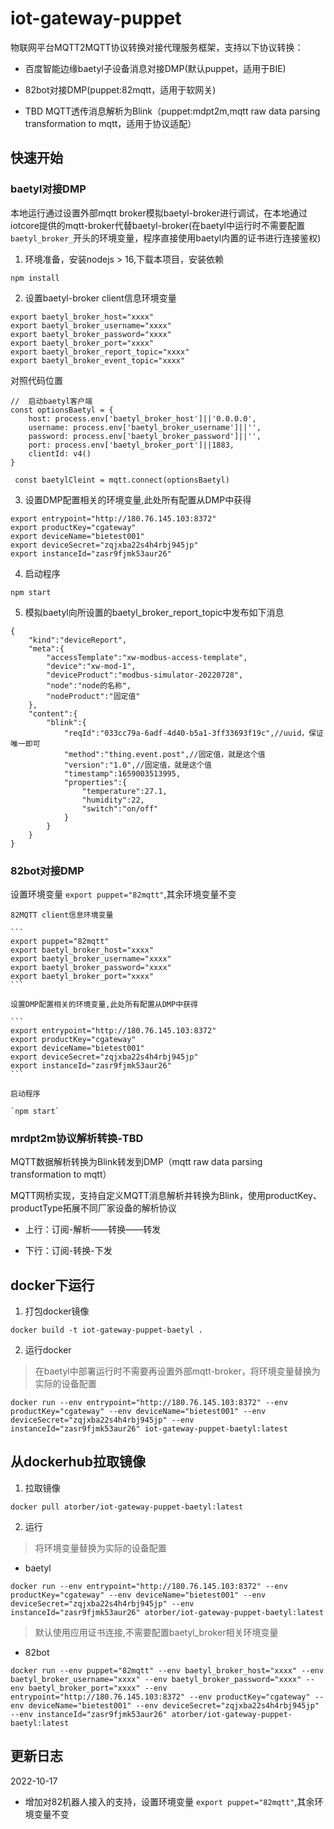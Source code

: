 # iot-gateway-puppet

物联网平台MQTT2MQTT协议转换对接代理服务框架，支持以下协议转换：

- 百度智能边缘baetyl子设备消息对接DMP(默认puppet，适用于BIE)

- 82bot对接DMP(puppet:82mqtt，适用于软网关)

- TBD MQTT透传消息解析为Blink（puppet:mdpt2m,mqtt raw data parsing transformation to mqtt，适用于协议适配）

## 快速开始

### baetyl对接DMP

本地运行通过设置外部mqtt broker模拟baetyl-broker进行调试，在本地通过iotcore提供的mqtt-broker代替baetyl-broker(在baetyl中运行时不需要配置`baetyl_broker_`开头的环境变量，程序直接使用baetyl内置的证书进行连接鉴权)

1. 环境准备，安装nodejs > 16,下载本项目，安装依赖

```
npm install
```

2. 设置baetyl-broker client信息环境变量

```
export baetyl_broker_host="xxxx"
export baetyl_broker_username="xxxx"
export baetyl_broker_password="xxxx"
export baetyl_broker_port="xxxx"
export baetyl_broker_report_topic="xxxx"
export baetyl_broker_event_topic="xxxx"
```

对照代码位置

```
//  启动baetyl客户端
const optionsBaetyl = {
    host: process.env['baetyl_broker_host']||'0.0.0.0',
    username: process.env['baetyl_broker_username']||'',
    password: process.env['baetyl_broker_password']||'',
    port: process.env['baetyl_broker_port']||1883,
    clientId: v4()
}

 const baetylCleint = mqtt.connect(optionsBaetyl)

```

3. 设置DMP配置相关的环境变量,此处所有配置从DMP中获得

```
export entrypoint="http://180.76.145.103:8372"
export productKey="cgateway"
export deviceName="bietest001"
export deviceSecret="zqjxba22s4h4rbj945jp"
export instanceId="zasr9fjmk53aur26"
```

4. 启动程序

```
npm start
```

5. 模拟baetyl向所设置的baetyl_broker_report_topic中发布如下消息

```
{
    "kind":"deviceReport",
    "meta":{
        "accessTemplate":"xw-modbus-access-template",
        "device":"xw-mod-1",
        "deviceProduct":"modbus-simulator-20220728",
        "node":"node的名称",
        "nodeProduct":"固定值"
    },
    "content":{
        "blink":{
            "reqId":"033cc79a-6adf-4d40-b5a1-3ff33693f19c",//uuid，保证唯一即可
            "method":"thing.event.post",//固定值，就是这个值
            "version":"1.0",//固定值，就是这个值
            "timestamp":1659003513995,
            "properties":{
                "temperature":27.1,
                "humidity":22,
                "switch":"on/off"
            }
        }
    }
}
```
### 82bot对接DMP

设置环境变量 `export puppet="82mqtt"`,其余环境变量不变

    82MQTT client信息环境变量

    ```
    export puppet="82mqtt"
    export baetyl_broker_host="xxxx"
    export baetyl_broker_username="xxxx"
    export baetyl_broker_password="xxxx"
    export baetyl_broker_port="xxxx"
    ```

    设置DMP配置相关的环境变量,此处所有配置从DMP中获得

    ```
    export entrypoint="http://180.76.145.103:8372"
    export productKey="cgateway"
    export deviceName="bietest001"
    export deviceSecret="zqjxba22s4h4rbj945jp"
    export instanceId="zasr9fjmk53aur26"
    ```

    启动程序

    `npm start`
    
### mrdpt2m协议解析转换-TBD

MQTT数据解析转换为Blink转发到DMP（mqtt raw data parsing transformation to mqtt）

MQTT网桥实现，支持自定义MQTT消息解析并转换为Blink，使用productKey、productType拓展不同厂家设备的解析协议

- 上行：订阅-解析——转换——转发

- 下行：订阅-转换-下发

## docker下运行

1. 打包docker镜像

```
docker build -t iot-gateway-puppet-baetyl .
```

2. 运行docker

> 在baetyl中部署运行时不需要再设置外部mqtt-broker，将环境变量替换为实际的设备配置

```
docker run --env entrypoint="http://180.76.145.103:8372" --env productKey="cgateway" --env deviceName="bietest001" --env deviceSecret="zqjxba22s4h4rbj945jp" --env instanceId="zasr9fjmk53aur26" iot-gateway-puppet-baetyl:latest
```

## 从dockerhub拉取镜像

1. 拉取镜像

```
docker pull atorber/iot-gateway-puppet-baetyl:latest
```

2. 运行

> 将环境变量替换为实际的设备配置

- baetyl

```
docker run --env entrypoint="http://180.76.145.103:8372" --env productKey="cgateway" --env deviceName="bietest001" --env deviceSecret="zqjxba22s4h4rbj945jp" --env instanceId="zasr9fjmk53aur26" atorber/iot-gateway-puppet-baetyl:latest
```

> 默认使用应用证书连接,不需要配置baetyl_broker相关环境变量

- 82bot

```
docker run --env puppet="82mqtt" --env baetyl_broker_host="xxxx" --env baetyl_broker_username="xxxx" --env baetyl_broker_password="xxxx" --env baetyl_broker_port="xxxx" --env entrypoint="http://180.76.145.103:8372" --env productKey="cgateway" --env deviceName="bietest001" --env deviceSecret="zqjxba22s4h4rbj945jp" --env instanceId="zasr9fjmk53aur26" atorber/iot-gateway-puppet-baetyl:latest
```

## 更新日志

2022-10-17

- 增加对82机器人接入的支持，设置环境变量 `export puppet="82mqtt"`,其余环境变量不变
